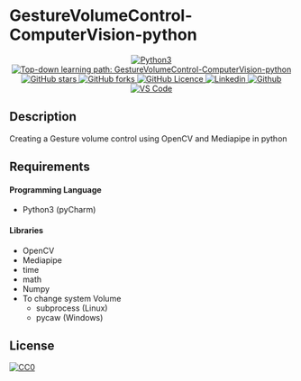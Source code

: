 # GestureVolumeControl-ComputerVision-python

<p align="center">
 <a href="https://github.com/naseemap47/GestureVolumeControl-ComputerVision-python">
    <img alt="Python3" src="https://img.shields.io/badge/Language-Python3-yellowgreen?color=brightgreen&logo=python">
  </a>
  <a href="https://github.com/naseemap47/GestureVolumeControl-ComputerVision-python/issues">
    <img alt="Top-down learning path: GestureVolumeControl-ComputerVision-python" src="https://img.shields.io/github/issues/naseemap47/GestureVolumeControl-ComputerVision-python?color=9cf&style=flat&logo=appveyor">
  </a>
  <a href="https://github.com/naseemap47/GestureVolumeControl-ComputerVision-python/stargazers">
    <img alt="GitHub stars" src="https://img.shields.io/github/stars/naseemap47/GestureVolumeControl-ComputerVision-python?color=success&style=flat&logo=appveyor">
  </a>
  <a href="https://github.com/naseemap47/GestureVolumeControl-ComputerVision-python/network">
    <img alt="GitHub forks" src="https://img.shields.io/github/forks/naseemap47/GestureVolumeControl-ComputerVision-python?style=flat&logo=Git">
  </a>
  <a href="https://github.com/naseemap47/GestureVolumeControl-ComputerVision-python/blob/master/LICENSE">
    <img alt="GitHub Licence" src="https://img.shields.io/github/license/naseemap47/GestureVolumeControl-ComputerVision-python?color=red&style=flat&logo=appveyor">
  </a>
  <a href="https://www.linkedin.com/in/naseem-alassampattil/">
    <img alt="Linkedin" src="https://img.shields.io/badge/Linkedin-blue?logo=linkedin">
  </a>
 <a href="https://github.com/naseemap47">
    <img alt="Github" src="https://img.shields.io/badge/Github-black?logo=github">
 </a>
 <a href="https://github.com/naseemap47/TrafficSign-ComputerVision-python">
    <img alt="VS Code" src="https://img.shields.io/badge/IDE-pyCharm-yellowgreen?color=brightgreen&logo=pycharm">
  </a>
</p>

## Description
Creating a Gesture volume control using OpenCV and Mediapipe in python

## Requirements
#### Programming Language
* Python3 (pyCharm)
#### Libraries
* OpenCV
* Mediapipe
* time
* math
* Numpy
* To change system Volume
  * subprocess (Linux)
  * pycaw (Windows)

## License
[![CC0](http://seawisphunter.com/minibuffer/api/MIT-License-transparent.png)](https://github.com/naseemap47/GestureVolumeControl-ComputerVision-python/blob/master/LICENSE)
